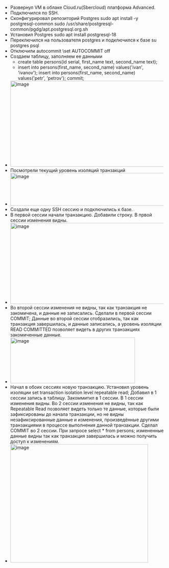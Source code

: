 - Развернул VM в облаке Cloud.ru(Sbercloud) платформа Advanced.
- Подключился по SSH.
- Сконфигурировал репозиторий Postgres sudo apt install -y postgresql-common  sudo /usr/share/postgresql-common/pgdg/apt.postgresql.org.sh 
- Установил Postgres sudo apt install postgresql-18
- Переключился на пользователя postgres и подключился к базе  su postgres     psql
- Отключили autocommit  \set AUTOCOMMIT off
- Создаем таблицу, заполняем ее данными
  - create table persons(id serial, first_name text, second_name text);
  - insert into persons(first_name, second_name) values('ivan', 'ivanov'); insert into persons(first_name, second_name) values('petr', 'petrov'); commit;
- <img width="1565" height="268" alt="image" src="https://github.com/user-attachments/assets/ed15d085-f117-4fa4-849e-734a231c8969" />
- Посмотрели текущий уровень изоляций транзакций
- <img width="482" height="102" alt="image" src="https://github.com/user-attachments/assets/c4254e60-cbc0-481a-bd15-c713beb4fa6d" />
- Создали еще одну SSH сессию и подключились к базе.
- В первой сессии начали транзакцию. Добавили строку. В првой сессии изменения видны.
- <img width="981" height="253" alt="image" src="https://github.com/user-attachments/assets/c69058f1-d431-43b8-a8da-5319b6007b88" />
- Во второй сессии изменения не видны, так как транзакция не закомичена, и данные не записались.
Сделали в первой сессии COMMIT; Данные во второй сессии отобразились, так как транзакция завершилась, и данные записались, а уровень изоляции READ COMMITTED позволяет видеть в других транзакциях закомиченные данные.
- <img width="390" height="143" alt="image" src="https://github.com/user-attachments/assets/5ecf8de6-2387-4e11-b788-2d2f8dce067c" />
- Начал в обоих сессиях новую транзакцию. Установил уровень изоляции set transaction isolation level repeatable read; Добавил в 1 сессии запись в таблицу. Закоммитил в 1 сессии. В 1 сессии изменения видны. Во 2 сессии изменения не видны, так как Repeatable Read позволяет видеть только те данные, которые были зафиксированы до начала транзакции, но не видны незафиксированные данные и изменения, произведённые другими транзакциями в процессе выполнения данной транзакции.
Сделал COMMIT во 2 сессии. При запросе select * from persons; измененные данные видны так как транзакция завершилась и можно получить доступ к изменениям.
- <img width="431" height="370" alt="image" src="https://github.com/user-attachments/assets/bbec9139-bbfd-4efa-90bb-9f905a4b7bdf" />

